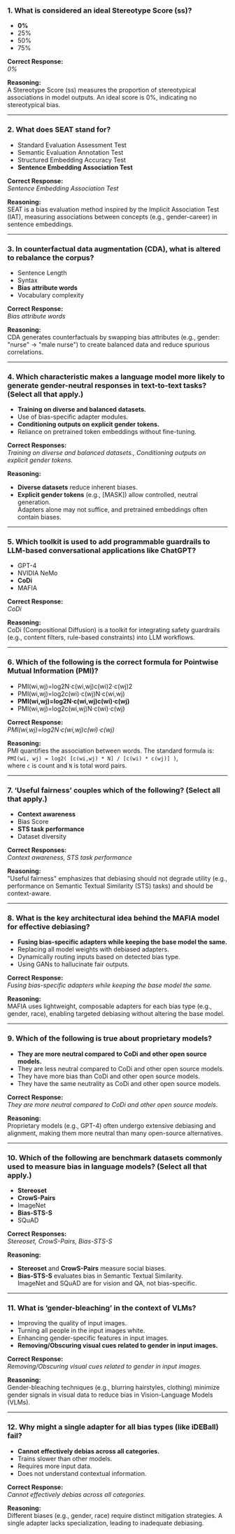 ### 1. What is considered an ideal Stereotype Score (ss)?
- **0%**
- 25%
- 50%
- 75%

**Correct Response:**  
*0%*  

**Reasoning:**  
A Stereotype Score (ss) measures the proportion of stereotypical associations in model outputs. An ideal score is 0%, indicating no stereotypical bias.

---

### 2. What does SEAT stand for?
- Standard Evaluation Assessment Test
- Semantic Evaluation Annotation Test
- Structured Embedding Accuracy Test
- **Sentence Embedding Association Test**

**Correct Response:**  
*Sentence Embedding Association Test*  

**Reasoning:**  
SEAT is a bias evaluation method inspired by the Implicit Association Test (IAT), measuring associations between concepts (e.g., gender-career) in sentence embeddings.

---

### 3. In counterfactual data augmentation (CDA), what is altered to rebalance the corpus?
- Sentence Length
- Syntax
- **Bias attribute words**
- Vocabulary complexity

**Correct Response:**  
*Bias attribute words*  

**Reasoning:**  
CDA generates counterfactuals by swapping bias attributes (e.g., gender: "nurse" → "male nurse") to create balanced data and reduce spurious correlations.

---

### 4. Which characteristic makes a language model more likely to generate gender-neutral responses in text-to-text tasks? (Select all that apply.)
- **Training on diverse and balanced datasets.**
- Use of bias-specific adapter modules.
- **Conditioning outputs on explicit gender tokens.**
- Reliance on pretrained token embeddings without fine-tuning.

**Correct Responses:**  
*Training on diverse and balanced datasets., Conditioning outputs on explicit gender tokens.*  

**Reasoning:**  
- **Diverse datasets** reduce inherent biases.  
- **Explicit gender tokens** (e.g., [MASK]) allow controlled, neutral generation.  
Adapters alone may not suffice, and pretrained embeddings often contain biases.

---

### 5. Which toolkit is used to add programmable guardrails to LLM-based conversational applications like ChatGPT?
- GPT-4
- NVIDIA NeMo
- **CoDi**
- MAFIA

**Correct Response:**  
*CoDi*  

**Reasoning:**  
CoDi (Compositional Diffusion) is a toolkit for integrating safety guardrails (e.g., content filters, rule-based constraints) into LLM workflows.

---

### 6. Which of the following is the correct formula for Pointwise Mutual Information (PMI)?
- PMI(wi,wj)=log2N⋅c(wi,wj)c(wi)2⋅c(wj)2
- PMI(wi,wj)=log2c(wi)⋅c(wj)N⋅c(wi,wj)
- **PMI(wi,wj)=log2N⋅c(wi,wj)c(wi)⋅c(wj)**
- PMI(wi,wj)=log2c(wi,wj)N⋅c(wi)⋅c(wj)

**Correct Response:**  
*PMI(wi,wj)=log2N⋅c(wi,wj)c(wi)⋅c(wj)*  

**Reasoning:**  
PMI quantifies the association between words. The standard formula is:  
`PMI(wi, wj) = log2( [c(wi,wj) * N] / [c(wi) * c(wj)] )`,  
where `c` is count and `N` is total word pairs.

---

### 7. ‘Useful fairness’ couples which of the following? (Select all that apply.)
- **Context awareness**
- Bias Score
- **STS task performance**
- Dataset diversity

**Correct Responses:**  
*Context awareness, STS task performance*  

**Reasoning:**  
"Useful fairness" emphasizes that debiasing should not degrade utility (e.g., performance on Semantic Textual Similarity (STS) tasks) and should be context-aware.

---

### 8. What is the key architectural idea behind the MAFIA model for effective debiasing?
- **Fusing bias-specific adapters while keeping the base model the same.**
- Replacing all model weights with debiased adapters.
- Dynamically routing inputs based on detected bias type.
- Using GANs to hallucinate fair outputs.

**Correct Response:**  
*Fusing bias-specific adapters while keeping the base model the same.*  

**Reasoning:**  
MAFIA uses lightweight, composable adapters for each bias type (e.g., gender, race), enabling targeted debiasing without altering the base model.

---

### 9. Which of the following is true about proprietary models?
- **They are more neutral compared to CoDi and other open source models.**
- They are less neutral compared to CoDi and other open source models.
- They have more bias than CoDi and other open source models.
- They have the same neutrality as CoDi and other open source models.

**Correct Response:**  
*They are more neutral compared to CoDi and other open source models.*  

**Reasoning:**  
Proprietary models (e.g., GPT-4) often undergo extensive debiasing and alignment, making them more neutral than many open-source alternatives.

---

### 10. Which of the following are benchmark datasets commonly used to measure bias in language models? (Select all that apply.)
- **Stereoset**
- **CrowS-Pairs**
- ImageNet
- **Bias-STS-S**
- SQuAD

**Correct Responses:**  
*Stereoset, CrowS-Pairs, Bias-STS-S*  

**Reasoning:**  
- **Stereoset** and **CrowS-Pairs** measure social biases.  
- **Bias-STS-S** evaluates bias in Semantic Textual Similarity.  
ImageNet and SQuAD are for vision and QA, not bias-specific.

---

### 11. What is ‘gender-bleaching’ in the context of VLMs?
- Improving the quality of input images.
- Turning all people in the input images white.
- Enhancing gender-specific features in input images.
- **Removing/Obscuring visual cues related to gender in input images.**

**Correct Response:**  
*Removing/Obscuring visual cues related to gender in input images.*  

**Reasoning:**  
Gender-bleaching techniques (e.g., blurring hairstyles, clothing) minimize gender signals in visual data to reduce bias in Vision-Language Models (VLMs).

---

### 12. Why might a single adapter for all bias types (like iDEBall) fail?
- **Cannot effectively debias across all categories.**
- Trains slower than other models.
- Requires more input data.
- Does not understand contextual information.

**Correct Response:**  
*Cannot effectively debias across all categories.*  

**Reasoning:**  
Different biases (e.g., gender, race) require distinct mitigation strategies. A single adapter lacks specialization, leading to inadequate debiasing.
